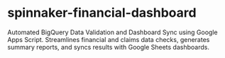 # spinnaker-financial-dashboard
Automated BigQuery Data Validation and Dashboard Sync using Google Apps Script. Streamlines financial and claims data checks, generates summary reports, and syncs results with Google Sheets dashboards.
